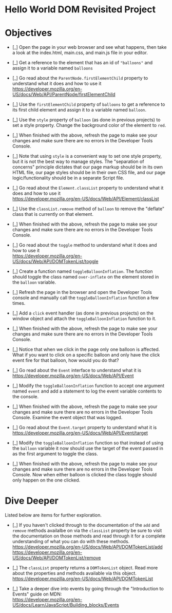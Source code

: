 # Hello World DOM Revisited Project

# Objectives

- [_] Open the page in your web browser and see what happens, then take a look at the index.html, main.css, and main.js file in your editor.

- [_] Get a reference to the element that has an id of `"balloons"` and assign it to a variable named `balloons`

- [_] Go read about the `ParentNode.firstElementChild` property to understand what it does and how to use it  
  https://developer.mozilla.org/en-US/docs/Web/API/ParentNode/firstElementChild

- [_] Use the `firstElementChild` property of `balloons` to get a reference to its first child element and assign it to a variable named `balloon`.

- [_] Use the `style` property of `balloon` (as done in previous projects) to set a style property. Change the background color of the element to `red`.

- [_] When finished with the above, refresh the page to make see your changes and make sure there are no errors in the Developer Tools Console.

- [_] Note that using `style` is a convenient way to set one style property, but it is not the best way to manage styles. The "separation of concerns" principle dictates that our page markup should be in its own HTML file, our page styles should be in their own CSS file, and our page logic/functionality should be in a separate Script file.

- [_] Go read about the `Element.classList` property to understand what it does and how to use it  
  https://developer.mozilla.org/en-US/docs/Web/API/Element/classList

- [_] Use the `classList.remove` method of `balloon` to remove the "deflate" class that is currently on that element.

- [_] When finished with the above, refresh the page to make see your changes and make sure there are no errors in the Developer Tools Console.

- [_] Go read about the `toggle` method to understand what it does and how to use it  
   https://developer.mozilla.org/en-US/docs/Web/API/DOMTokenList/toggle

- [_] Create a function named `toggleBalloonInflation`. The function should toggle the class named `over-inflate` on the element stored in the `balloon` variable.

- [_] Refresh the page in the browser and open the Developer Tools console and manually call the `toggleBalloonInflation` function a few times.

- [_] Add a `click` event handler (as done in previous projects) on the window object and attach the `toggleBalloonInflation` function to it.

- [_] When finished with the above, refresh the page to make see your changes and make sure there are no errors in the Developer Tools Console.

- [_] Notice that when we click in the page only one balloon is affected. What if you want to click on a specific balloon and only have the click event fire for that balloon, how would you do that?

- [_] Go read about the `Event` interface to understand what it is  
  https://developer.mozilla.org/en-US/docs/Web/API/Event

- [_] Modify the `toggleBalloonInflation` function to accept one argument named `event` and add a statement to log the event variable contents to the console.

- [_] When finished with the above, refresh the page to make see your changes and make sure there are no errors in the Developer Tools Console. Examine the event object that was logged.

- [_] Go read about the `Event.target` property to understand what it is  
  https://developer.mozilla.org/en-US/docs/Web/API/Event/target

- [_] Modify the `toggleBalloonInflation` function so that instead of using the `balloon` variable it now should use the target of the event passed in as the first argument to toggle the class.

- [_] When finished with the above, refresh the page to make see your changes and make sure there are no errors in the Developer Tools Console. Now when either balloon is clicked the class toggle should only happen on the one clicked.

# Dive Deeper

Listed below are items for further exploration.

- [_] If you haven't clicked through to the documentation of the `add` and `remove` methods availalbe on via the `classList` property be sure to visit the documentation on those methods and read through it for a complete understanding of what you can do with these methods.  
  https://developer.mozilla.org/en-US/docs/Web/API/DOMTokenList/add
  https://developer.mozilla.org/en-US/docs/Web/API/DOMTokenList/remove

- [_] The `classList` property returns a `DOMTokenList` object. Read more about the properties and methods available via this object.  
  https://developer.mozilla.org/en-US/docs/Web/API/DOMTokenList

- [_] Take a deeper dive into events by going through the "Introduction to Events" guide on MDN:  
  https://developer.mozilla.org/en-US/docs/Learn/JavaScript/Building_blocks/Events
